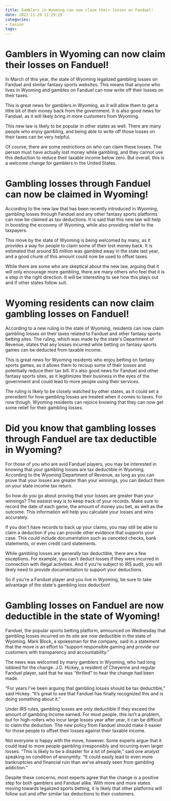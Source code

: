 ```yaml
---
title: Gamblers in Wyoming can now claim their losses on Fanduel!
date: 2022-11-20 11:29:19
categories:
- Casino
tags:
---
```



#  Gamblers in Wyoming can now claim their losses on Fanduel!

In March of this year, the state of Wyoming legalized gambling losses on Fanduel and similar fantasy sports websites. This means that anyone who lives in Wyoming and gambles on Fanduel can now write off their losses on their taxes.

This is great news for gamblers in Wyoming, as it will allow them to get a little bit of their money back from the government. It is also good news for Fanduel, as it will likely bring in more customers from Wyoming.

This new law is likely to be popular in other states as well. There are many people who enjoy gambling, and being able to write off those losses on their taxes can be very helpful.

Of course, there are some restrictions on who can claim these losses. The person must have actually lost money while gambling, and they cannot use this deduction to reduce their taxable income below zero. But overall, this is a welcome change for gamblers in the United States.

#  Gambling losses through Fanduel can now be claimed in Wyoming!

According to the new law that has been recently introduced in Wyoming, gambling losses through Fanduel and any other fantasy sports platforms can now be claimed as tax deductions. It is said that this new law will help in boosting the economy of Wyoming, while also providing relief to the taxpayers.

This move by the state of Wyoming is being welcomed by many, as it provides a way for people to claim some of their lost money back. It is estimated that around $5 million was gambled away in the state last year, and a good chunk of this amount could now be used to offset taxes.

While there are some who are skeptical about the new law, arguing that it will only encourage more gambling, there are many others who feel that it is a step in the right direction. It will be interesting to see how this plays out and if other states follow suit.

#  Wyoming residents can now claim gambling losses on Fanduel!

According to a new ruling in the state of Wyoming, residents can now claim gambling losses on their taxes related to Fanduel and other fantasy sports betting sites. The ruling, which was made by the state's Department of Revenue, states that any losses incurred while betting on fantasy sports games can be deducted from taxable income.

This is great news for Wyoming residents who enjoy betting on fantasy sports games, as it allows them to recoup some of their losses and potentially reduce their tax bill. It's also good news for Fanduel and other fantasy sports sites, as it legitimizes their business in the eyes of the government and could lead to more people using their services.

The ruling is likely to be closely watched by other states, as it could set a precedent for how gambling losses are treated when it comes to taxes. For now though, Wyoming residents can rejoice knowing that they can now get some relief for their gambling losses.

#  Did you know that gambling losses through Fanduel are tax deductible in Wyoming?

For those of you who are avid Fanduel players, you may be interested in knowing that your gambling losses are tax deductible in Wyoming. According to the Wyoming Department of Revenue, as long as you can prove that your losses are greater than your winnings, you can deduct them on your state income tax return.

So how do you go about proving that your losses are greater than your winnings? The easiest way is to keep track of your records. Make sure to record the date of each game, the amount of money you bet, as well as the outcome. This information will help you calculate your losses and wins accurately.

If you don't have records to back up your claims, you may still be able to claim a deduction if you can provide other evidence that supports your case. This could include documentation such as canceled checks, bank statements, or even credit card statements.

While gambling losses are generally tax deductible, there are a few exceptions. For example, you can't deduct losses if they were incurred in connection with illegal activities. And if you're subject to IRS audit, you will likely need to provide documentation to support your deductions.

So if you're a Fanduel player and you live in Wyoming, be sure to take advantage of the state's gambling loss deduction!

#  Gambling losses on Fanduel are now deductible in the state of Wyoming!

Fanduel, the popular sports betting platform, announced on Wednesday that gambling losses incurred on its site are now deductible in the state of Wyoming. Mark Block, a spokesman for the company, said in a statement that the move is an effort to “support responsible gaming and provide our customers with transparency and accountability.”

The news was welcomed by many gamblers in Wyoming, who had long lobbied for the change. J.D. Hickey, a resident of Cheyenne and regular Fanduel player, said that he was “thrilled” to hear the change had been made.

“For years I’ve been arguing that gambling losses should be tax deductible,” said Hickey. “It’s great to see that Fanduel has finally recognized this and is doing something about it.”

Under IRS rules, gambling losses are only deductible if they exceed the amount of gambling income earned. For most people, this isn’t a problem, but for high-rollers who incur large losses year after year, it can be difficult to claim the deduction. The new policy from Fanduel should make it easier for those people to offset their losses against their taxable income.

Not everyone is happy with the move, however. Some experts argue that it could lead to more people gambling irresponsibly and incurring even larger losses. “This is likely to be a disaster for a lot of people,” said one analyst speaking on condition of anonymity. “It could easily lead to even more bankruptcies and financial ruin than we’ve already seen from gambling addiction.”

Despite these concerns, most experts agree that the change is a positive step for both gamblers and Fanduel alike. With more and more states moving towards legalized sports betting, it is likely that other platforms will follow suit and offer similar tax deductions to their customers.